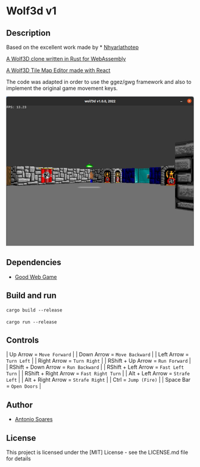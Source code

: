 # Wolf3d v1

## Description

Based on the excellent work made by * [Nhyarlathotep](https://github.com/Nhyarlathotep)

[A Wolf3D clone written in Rust for WebAssembly](https://github.com/Nhyarlathotep/Wolf3D-wasm)

[A Wolf3D Tile Map Editor made with React](https://github.com/Nhyarlathotep/Wolf3D-react-editor)

The code was adapted in order to use the ggez/gwg framework and also to implement the original game movement keys.

![](wolf3d.jpg)

## Dependencies

* [Good Web Game](https://github.com/ggez/good-web-game)


## Build and run

```
cargo build --release

cargo run --release
```

## Controls

| Up Arrow = `Move Forward`                 |
| Down Arrow = `Move Backward`              |
| Left Arrow = `Turn Left`                  |
| Right Arrow = `Turn Right`                |
| RShift + Up Arrow = `Run Forward`         |
| RShift + Down Arrow = `Run Backward`      |
| RShift + Left Arrow = `Fast Left Turn`    |
| RShift + Right Arrow = `Fast Right Turn`  |
| Alt + Left Arrow = `Strafe Left`          |
| Alt + Right Arrow = `Strafe Right`        |
| Ctrl = `Jump (Fire)`                      |
| Space Bar = `Open Doors`                  |

## Author

* [Antonio Soares](https://github.com/ccie18473)

## License

This project is licensed under the [MIT] License - see the LICENSE.md file for details


